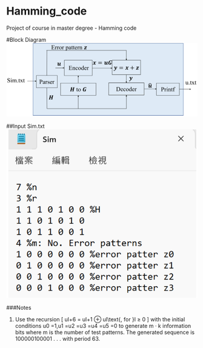 # Hamming_code
Project of course in master degree - Hamming code

#Block Diagram
![Block Diagram](https://github.com/H-Y-Hs/Hamming_code/blob/main/Block_Diagram.jpg?raw=true)

##Input Sim.txt
![Block Diagram](https://github.com/H-Y-Hs/Hamming_code/blob/main/Sim.jpg?raw=true)

###Notes
1.  Use the recursion
\[
ul+6 = ul+1 ⊕ ul\text{, for }l ≥ 0
\]
with the initial conditions
u0 =1,u1 =u2 =u3 =u4 =u5 =0
to generate m · k information bits where m is the number of test
patterns.
The generated sequence is 100000100001 . . . with period 63.
